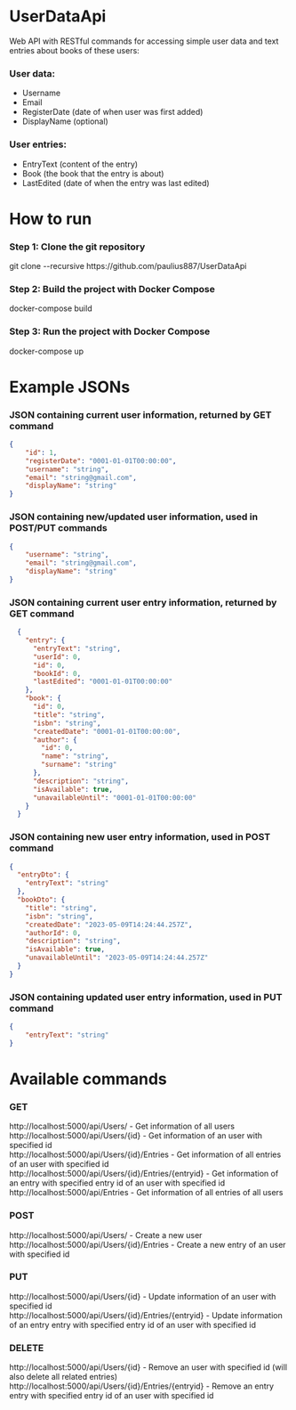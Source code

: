 # UserDataApi
Web API with RESTful commands for accessing simple user data and text entries about books of these users:
### User data:
- Username
- Email
- RegisterDate (date of when user was first added)
- DisplayName (optional)
### User entries:
- EntryText (content of the entry)
- Book (the book that the entry is about)
- LastEdited (date of when the entry was last edited)
# How to run
### Step 1: Clone the git repository
git clone --recursive ht<span>tps://</span>github.com/paulius887/UserDataApi
### Step 2: Build the project with Docker Compose
docker-compose build<br />
### Step 3: Run the project with Docker Compose
docker-compose up<br />
# Example JSONs
### JSON containing current user information, returned by GET command
```json
{
    "id": 1,
    "registerDate": "0001-01-01T00:00:00",
    "username": "string",
    "email": "string@gmail.com",
    "displayName": "string"
}
```
### JSON containing new/updated user information, used in POST/PUT commands
```json
{
    "username": "string",
    "email": "string@gmail.com",
    "displayName": "string"
}
```
### JSON containing current user entry information, returned by GET command
```json
  {
    "entry": {
      "entryText": "string",
      "userId": 0,
      "id": 0,
      "bookId": 0,
      "lastEdited": "0001-01-01T00:00:00"
    },
    "book": {
      "id": 0,
      "title": "string",
      "isbn": "string",
      "createdDate": "0001-01-01T00:00:00",
      "author": {
        "id": 0,
        "name": "string",
        "surname": "string"
      },
      "description": "string",
      "isAvailable": true,
      "unavailableUntil": "0001-01-01T00:00:00"
    }
  }
```
### JSON containing new user entry information, used in POST command
```json
{
  "entryDto": {
    "entryText": "string"
  },
  "bookDto": {
    "title": "string",
    "isbn": "string",
    "createdDate": "2023-05-09T14:24:44.257Z",
    "authorId": 0,
    "description": "string",
    "isAvailable": true,
    "unavailableUntil": "2023-05-09T14:24:44.257Z"
  }
}
```
### JSON containing updated user entry information, used in PUT command
```json
{
    "entryText": "string"
}
```
# Available commands
### GET
ht<span>tp://localhost:5000/api/Users/ - Get information of all users <br />
ht<span>tp://localhost:5000/api/Users/{id} - Get information of an user with specified id <br />
ht<span>tp://localhost:5000/api/Users/{id}/Entries - Get information of all entries of an user with specified id <br />
ht<span>tp://localhost:5000/api/Users/{id}/Entries/{entryid} - Get information of an entry with specified entry id of an user with specified id <br />
ht<span>tp://localhost:5000/api/Entries - Get information of all entries of all users <br />
### POST
ht<span>tp://localhost:5000/api/Users/ - Create a new user <br />
ht<span>tp://localhost:5000/api/Users/{id}/Entries - Create a new entry of an user with specified id <br />
### PUT
ht<span>tp://localhost:5000/api/Users/{id} - Update information of an user with specified id <br />
ht<span>tp://localhost:5000/api/Users/{id}/Entries/{entryid} - Update information of an entry entry with specified entry id of an user with specified id <br />
### DELETE
ht<span>tp://localhost:5000/api/Users/{id} - Remove an user with specified id (will also delete all related entries) <br />
ht<span>tp://localhost:5000/api/Users/{id}/Entries/{entryid} - Remove an entry entry with specified entry id of an user with specified id
